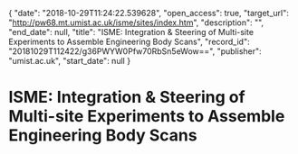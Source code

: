 {
  "date": "2018-10-29T11:24:22.539628", 
  "open_access": true, 
  "target_url": "http://pw68.mt.umist.ac.uk/isme/sites/index.htm", 
  "description": "", 
  "end_date": null, 
  "title": "ISME: Integration & Steering of Multi-site Experiments to Assemble Engineering Body Scans", 
  "record_id": "20181029T112422/g36PWYW0Pfw70RbSn5eWow==", 
  "publisher": "umist.ac.uk", 
  "start_date": null
}

# ISME: Integration & Steering of Multi-site Experiments to Assemble Engineering Body Scans

